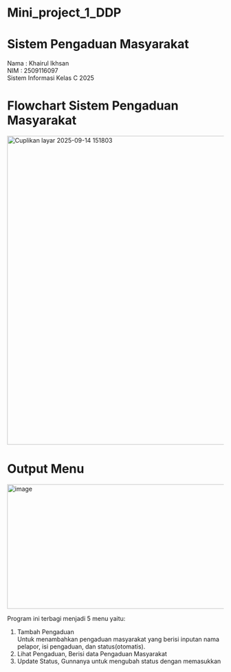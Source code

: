 # Mini_project_1_DDP
# Sistem Pengaduan Masyarakat
Nama : Khairul Ikhsan  
NIM  : 2509116097  
Sistem Informasi Kelas C 2025  

# Flowchart Sistem Pengaduan Masyarakat
<img width="1270" height="717" alt="Cuplikan layar 2025-09-14 151803" src="https://github.com/user-attachments/assets/6df9432a-2da9-436c-b034-f6fdaf7642da" />

# Output Menu
<img width="581" height="289" alt="image" src="https://github.com/user-attachments/assets/3a7a2e72-ae79-452c-9db3-c62f807476b8" />

Program ini terbagi menjadi 5 menu yaitu:
1. Tambah Pengaduan <br> Untuk menambahkan pengaduan masyarakat yang berisi inputan nama pelapor, isi pengaduan, dan status(otomatis).
2. Lihat Pengaduan, Berisi data Pengaduan Masyarakat
3. Update Status, Gunnanya untuk mengubah status dengan memasukkan 

